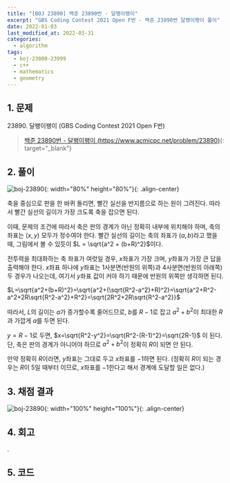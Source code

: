 ```yaml
---
title: "[BOJ 23890] 백준 23890번 - 달팽이팽이"
excerpt: "GBS Coding Contest 2021 Open F번 - 백준 23890번 달팽이팽이 풀이"
date: 2022-01-03
last_modified_at: 2022-03-31
categories:
  - algorithm
tags:
  - boj-23000-23999
  - c++
  - mathematics
  - geometry
---
```


## 1. 문제
$23890$. 달팽이팽이 (GBS Coding Contest 2021 Open F번)

> [백준 23890번 - 달팽이팽이 (https://www.acmicpc.net/problem/23890)](https://www.acmicpc.net/problem/23890){: target="_blank"}

## 2. 풀이

![boj-23890](https://user-images.githubusercontent.com/30232837/160981491-70b2bc97-544a-4f92-b27e-af3f9dc8c2d4.png "boj-23890"){: width="80%" height="80%"}{: .align-center}

축을 중심으로 판을 한 바퀴 돌리면, 빨간 실선을 반지름으로 하는 원이 그려진다. 따라서 빨간 실선의 길이가 가장 크도록 축을 잡으면 된다. 

이때, 문제의 조건에 따라서 축은 판의 경계가 아닌 정확히 내부에 위치해야 하며, 축의 좌표는 $(x, y)$ 모두가 정수여야 한다. 빨간 실선의 길이는 축의 좌표가 $(a, b)$라고 했을 때, 그림에서 볼 수 있듯이 $L = \sqrt{a^2 + (b+R)^2}$이다.

전투력을 최대화하는 축 좌표가 여럿일 경우, $x$좌표가 가장 크며, $y$좌표가 가장 큰 답을 출력해야 한다. $x$좌표 하나에 $y$좌표는 1사분면(반원의 위쪽)과 4사분면(반원의 아래쪽) 두 경우가 나오는데, 여기서 $y$좌표 값이 커야 하기 때문에 반원의 위쪽만 생각하면 된다.

$L=\sqrt{a^2+(b+R)^2}=\sqrt{a^2+(\sqrt{R^2-a^2}+R)^2}=\sqrt{a^2+R^2-a^2+2R\sqrt{R^2-a^2}+R^2}=\sqrt{2R^2+2R\sqrt{R^2-a^2}}$ 

따라서, $L$의 길이는 $a$가 증가할수록 줄어드므로, $b$를 $R-1$로 잡고 $a^2+b^2$이 최대한 $R$과 가깝게 $a$를 두면 된다. 

$y=R-1$로 두면, $x=\sqrt{R^2-y^2}=\sqrt{R^2-(R-1)^2}=\sqrt{2R-1}$ 이 된다. 단, 축은 판의 경계가 아니어야 하므로 $a^2+b^2$이 정확히 $R$이 되면 안 된다. 

만약 정확히 $R$이라면, $y$좌표는 그대로 두고 $x$좌표를 $-1$하면 된다. (정확히 $R$이 되는 경우는 $R$이 $5$일 때부터 이므로, $x$좌표를 $-1$한다고 해서 경계에 도달할 일은 없다.)


## 3. 채점 결과

![boj-23890](https://user-images.githubusercontent.com/30232837/160981700-ebdff90a-9efc-48e9-985e-169ddbf6d9cf.png "boj-23890"){: width="100%" height="100%"}{: .align-center}

## 4. 회고

.

## 5. 코드

<script src="https://gist.github.com/BurningFalls/1845d20498d40c8d383974b28b81b335.js"></script>